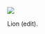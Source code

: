 ![](https://db-feed.s3.amazonaws.com/legacy/Screen_Shot_2019_10_06_at_9_16_27_AM-1570367814607.png)

Lion (edit).

